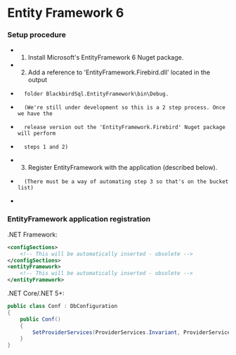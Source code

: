 # Entity Framework 6

### Setup procedure

* 1. Install Microsoft's EntityFramework 6 Nuget package.
* 2. Add a reference to 'EntityFramework.Firebird.dll' located in the output
*		folder BlackbirdSql.EntityFramework\bin\Debug.
*		(We're still under development so this is a 2 step process. Once we have the
*		release version out the 'EntityFramework.Firebird' Nuget package will perform
*		steps 1 and 2)
* 3. Register EntityFramework with the application (described below).
*		(There must be a way of automating step 3 so that's on the bucket list)
*

### EntityFramework application registration 

.NET Framework:
```xml
<configSections>
	<!-- This will be automatically inserted - obsolete -->
</configSections>
<entityFramework>
	<!-- This will be automatically inserted - obsolete -->
</entityFramework>
```

.NET Core/.NET 5+:
```csharp
public class Conf : DbConfiguration
{
	public Conf()
	{
		SetProviderServices(ProviderServices.Invariant, ProviderServices.Instance);
	}
}
```

